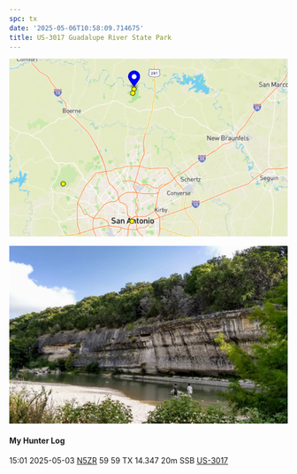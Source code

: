 ```yaml
---
spc: tx
date: '2025-05-06T10:58:09.714675'
title: US-3017 Guadalupe River State Park
---
```


![pasted_image.png](/static/pasted_image_0152.png)

![pasted_image001.png](/static/pasted_image001_0130.png)
#### My Hunter Log
15:01    2025-05-03    [N5ZR](https://qrz.com/db/N5ZR)    59    59    TX    14.347    20m    SSB    [US-3017](https://pota.app/#/park/US-3017)